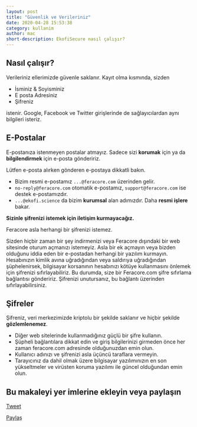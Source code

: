 ```yaml
---
layout: post
title: "Güvenlik ve Verileriniz"
date: 2020-04-28 15:53:38
category: kullanim
author: mac
short-description: EkofiSecure nasıl çalışır?
---
```


Nasıl çalışır?
-
Verileriniz ellerimizde güvenle saklanır. Kayıt olma kısmında, sizden 
- İsminiz & Soyisminiz
- E posta Adresiniz
- Şifreniz

istenir.
Google, Facebook ve Twitter girişlerinde de sağlayıcılardan aynı bilgileri isteriz.

E-Postalar
-
E-postanıza istenmeyen postalar atmayız. Sadece sizi **korumak** için ya da **bilgilendirmek** için e-posta göndeririz.

Lütfen e-posta alırken gönderen e-postaya dikkatli bakın.
- Bizim resmi e-postamız ```...@feracore.com``` üzerinden gelir. 
- ```no-reply@feracore.com``` otomatik e-postamız, ```support@feracore.com``` ise destek e-postamızdır.
- ```...@ekofi.science``` da bizim **kurumsal** alan adımızdır. Daha **resmi işlere** bakar.

**Sizinle şifrenizi istemek için iletişim kurmayacağız.**

Feracore asla herhangi bir şifrenizi istemez.

Sizden hiçbir zaman bir şey indirmenizi veya Feracore dışındaki bir web sitesinde oturum açmanızı istemeyiz. Asla bir ek açmayın veya bizden olduğunu iddia eden bir e-postadan herhangi bir yazılım kurmayın.
Hesabınızın kimlik avına uğradığından veya saldırıya uğradığından şüphelenirsek, bilgisayar korsanının hesabınızı kötüye kullanmasını önlemek için şifrenizi sıfırlayabiliriz. Bu durumda, size bir Feracore.com şifre sıfırlama bağlantısı göndeririz.
Şifrenizi unutursanız, bu bağlantı üzerinden sıfırlayabilirsiniz.

Şifreler
-
Şifreniz, veri merkezimizde kriptolu bir şekilde saklanır ve hiçbir şekilde **gözlemlenemez**.
- Diğer web sitelerinde kullanmadığınız güçlü bir şifre kullanın.
- Şüpheli bağlantılara dikkat edin ve giriş bilgilerinizi girmeden önce her zaman feracore.com adresinde olduğunuzdan emin olun.
- Kullanıcı adınızı ve şifrenizi asla üçüncü taraflara vermeyin.
- Tarayıcınız da dahil olmak üzere bilgisayar yazılımınızın en son yükseltmeler ve virüsten koruma yazılımı ile güncel olduğundan emin olun.

Bu makaleyi yer imlerine ekleyin veya paylaşın
-
<a href="https://twitter.com/share?ref_src=twsrc%5Etfw" class="twitter-share-button" data-show-count="false">Tweet</a><script async src="https://platform.twitter.com/widgets.js" charset="utf-8"></script>

<div id="fb-root"></div>
<script async defer crossorigin="anonymous" src="https://connect.facebook.net/tr_TR/sdk.js#xfbml=1&version=v6.0&appId=457279401617877&autoLogAppEvents=1"></script>
<div class="fb-share-button" data-href="http://destek.feracore.com/kullanim/topluluk-destegi" data-layout="button" data-size="small"><a target="_blank" href="https://www.facebook.com/sharer/sharer.php?u=http%3A%2F%2Fdestek.feracore.com%2Fkullanim%2Ftopluluk-destegi&amp;src=sdkpreparse" class="fb-xfbml-parse-ignore">Paylaş</a></div>
